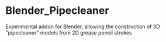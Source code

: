# Blender_Pipecleaner
Experimental addon for Blender, allowing the construction of 3D "pipecleaner" models from 2D grease pencil strokes

